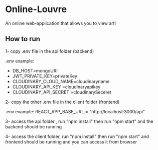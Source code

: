 # Online-Louvre
An online web-application that allows you to view art!

## How to run
1- copy .env file in the api folder (backend)

.env example:

- DB_HOST=mongoURI
- JWT_PRIVATE_KEY=privateKey
- CLOUDINARY_CLOUD_NAME=cloudinaryname
- CLOUDINARY_API_KEY =cloudinaryapikey
- CLOUDINARY_API_SECRET =cloudinarySeceret


2- copy the other .env file in the client folder (frontend)
 
 .env example:
  REACT_APP_BASE_URL = "http://localhost:3000/api"
  
  
  
3- access the api folder , run "npm install"  then run "npm start" and the backend should be running


4- access the client folder, run "npm install" then run "npm start" and frontend should be running and you can access it from browser
